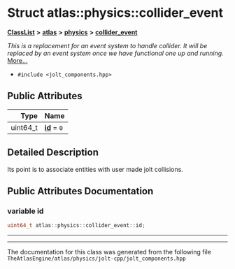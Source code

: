 

# Struct atlas::physics::collider\_event



[**ClassList**](annotated.md) **>** [**atlas**](namespaceatlas.md) **>** [**physics**](namespaceatlas_1_1physics.md) **>** [**collider\_event**](structatlas_1_1physics_1_1collider__event.md)



_This is a replacement for an event system to handle collider. It will be replaced by an event system once we have functional one up and running._ [More...](#detailed-description)

* `#include <jolt_components.hpp>`





















## Public Attributes

| Type | Name |
| ---: | :--- |
|  uint64\_t | [**id**](#variable-id)   = `0`<br> |












































## Detailed Description


Its point is to associate entities with user made jolt collisions. 


    
## Public Attributes Documentation




### variable id 

```C++
uint64_t atlas::physics::collider_event::id;
```




<hr>

------------------------------
The documentation for this class was generated from the following file `TheAtlasEngine/atlas/physics/jolt-cpp/jolt_components.hpp`

